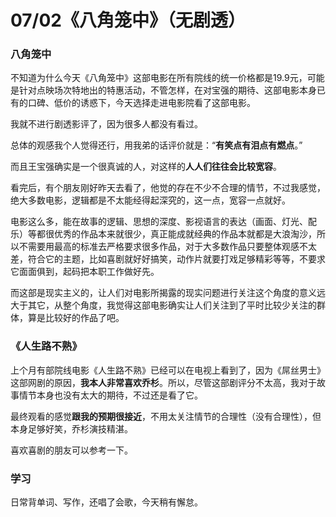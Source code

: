 # 07/02《八角笼中》（无剧透）

### 八角笼中

不知道为什么今天《八角笼中》这部电影在所有院线的统一价格都是19.9元，可能是针对点映场次特地出的特惠活动，不管怎样，在对宝强的期待、这部电影本身已有的口碑、低价的诱惑下，今天选择走进电影院看了这部电影。

我就不进行剧透影评了，因为很多人都没有看过。

总体的观感我个人觉得还行，用我弟的话评价就是：“**有笑点有泪点有燃点**。”

而且王宝强确实是一个很真诚的人，对这样的**人人们往往会比较宽容**。

看完后，有个朋友刚好昨天去看了，他觉的存在不少不合理的情节，不过我感觉，绝大多数电影，逻辑都是不太能经得起深究的，这一点，宽容一点就好。

电影这么多，能在故事的逻辑、思想的深度、影视语言的表达（画面、灯光、配乐）等都很优秀的作品本来就很少，真正能成就经典的作品本就都是大浪淘沙，所以不需要用最高的标准去严格要求很多作品，对于大多数作品只要整体观感不太差，符合它的主题，比如喜剧就好好搞笑，动作片就要打戏足够精彩等等，不要求它面面俱到，起码把本职工作做好先。

而这部是现实主义的，让人们对电影所揭露的现实问题进行关注这个角度的意义远大于其它，从整个角度，我觉得这部电影确实让人们关注到了平时比较少关注的群体，算是比较好的作品了吧。

### 《人生路不熟》

上个月有部院线电影《人生路不熟》已经可以在电视上看到了，因为《屌丝男士》这部网剧的原因，**我本人非常喜欢乔杉**。所以，尽管这部剧评分不太高，我对于故事情节本身也没有太大的期待，不过还是看了它。

最终观看的感觉**跟我的预期很接近**，不用太关注情节的合理性（没有合理性），但本身足够好笑，乔杉演技精湛。

喜欢喜剧的朋友可以参考一下。


### 学习

日常背单词、写作，还唱了会歌，今天稍有懈怠。


